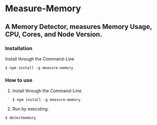 # Measure-Memory
## A Memory Detector, measures Memory Usage, CPU, Cores, and Node Version.

### Installation
Install through the Command-Line

```
$ npm install -g measure-memory
```

### How to use
1. Install through the Command-Line
   ```
   $ npm install -g measure-memory
   ```

2. Run by executing:
```
$ detectmemory
```
